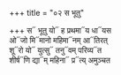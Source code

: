 +++
title = "०२ स भूतु"

+++
स᳓ भूतु यो᳓ ह प्रथमा᳓य धा᳓यस  
ओ᳓जो मि᳓मानो महिमा᳓नम् आ᳓तिरत्  
शू᳓रो यो᳓ युत्सु᳓ तनु᳓वम् परिव्य᳓त  
शीर्ष᳓णि द्या᳓म् महिना᳓ प्र᳓त्य् अमुञ्चत